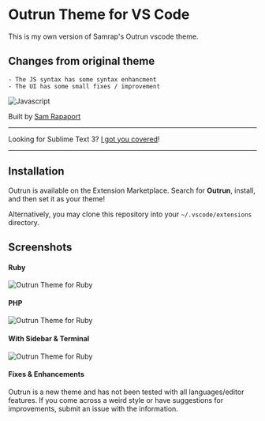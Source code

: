 # Outrun Theme for VS Code

This is my own version of Samrap's Outrun vscode theme.

## Changes from original theme
	- The JS syntax has some syntax enhancment
	- The UI has some small fixes / improvement

![Javascript]("screenshots/js.png")

Built by [Sam Rapaport](https://samrapdev.com)

---

Looking for Sublime Text 3? [I got you covered](https://github.com/samrap/outrun-color-scheme-sublime)!

---

## Installation

Outrun is available on the Extension Marketplace. Search for **Outrun**, install, and then set it as your theme!

Alternatively, you may clone this repository into your `~/.vscode/extensions` directory.

## Screenshots

#### Ruby

<img src="https://raw.githubusercontent.com/samrap/outrun-theme-vscode/master/screenshots/ruby.png" alt="Outrun Theme for Ruby" />

#### PHP

<img src="https://raw.githubusercontent.com/samrap/outrun-theme-vscode/master/screenshots/php.png" alt="Outrun Theme for Ruby" />

#### With Sidebar & Terminal

<img src="https://raw.githubusercontent.com/samrap/outrun-theme-vscode/master/screenshots/ruby-full.png" alt="Outrun Theme for Ruby" />

#### Fixes & Enhancements

Outrun is a new theme and has not been tested with all languages/editor features. If you come across a weird style or have suggestions for improvements, submit an issue with the information.